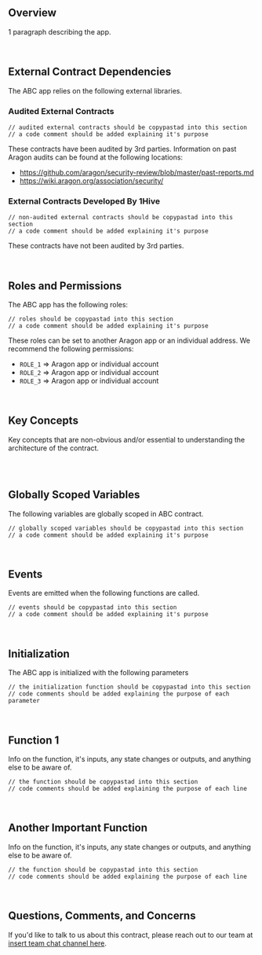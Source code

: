 ## Overview

1 paragraph describing the app.

<br />

## External Contract Dependencies

The ABC app relies on the following external libraries.

### Audited External Contracts

```
// audited external contracts should be copypastad into this section
// a code comment should be added explaining it's purpose
```

These contracts have been audited by 3rd parties. Information on past Aragon audits can be found at the following locations:
- https://github.com/aragon/security-review/blob/master/past-reports.md
- https://wiki.aragon.org/association/security/

### External Contracts Developed By 1Hive

```
// non-audited external contracts should be copypastad into this section
// a code comment should be added explaining it's purpose
```

These contracts have not been audited by 3rd parties.

<br />

## Roles and Permissions

The ABC app has the following roles:
```
// roles should be copypastad into this section
// a code comment should be added explaining it's purpose
```

These roles can be set to another Aragon app or an individual address. We recommend the following permissions:
- `ROLE_1` => Aragon app or individual account
- `ROLE_2` => Aragon app or individual account
- `ROLE_3` => Aragon app or individual account

<br />

## Key Concepts

Key concepts that are non-obvious and/or essential to understanding the architecture of the contract.
```
```

<br />

## Globally Scoped Variables

The following variables are globally scoped in ABC contract.
```
// globally scoped variables should be copypastad into this section
// a code comment should be added explaining it's purpose
```

<br />

## Events

Events are emitted when the following functions are called.
```
// events should be copypastad into this section
// a code comment should be added explaining it's purpose
```

<br />

## Initialization

The ABC app is initialized with the following parameters
```
// the initialization function should be copypastad into this section
// code comments should be added explaining the purpose of each parameter
```

<br />

## Function 1

Info on the function, it's inputs, any state changes or outputs, and anything else to be aware of.
```
// the function should be copypastad into this section
// code comments should be added explaining the purpose of each line
```

<br />

## Another Important Function

Info on the function, it's inputs, any state changes or outputs, and anything else to be aware of.
```
// the function should be copypastad into this section
// code comments should be added explaining the purpose of each line
```

<br />

## Questions, Comments, and Concerns

If you'd like to talk to us about this contract, please reach out to our team at [insert team chat channel here]().

<br />
